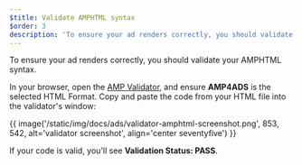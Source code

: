 ```yaml
---
$title: Validate AMPHTML syntax
$order: 3
description: 'To ensure your ad renders correctly, you should validate your AMPHTML syntax. In your browser, open the AMP Validator, and ensure AMP4ADS is the selected HTML Format.'
---
```


To ensure your ad renders correctly, you should validate your AMPHTML syntax.

In your browser, open the [AMP Validator](https://validator.ampproject.org/#htmlFormat=AMP4ADS), and ensure **AMP4ADS** is the selected HTML Format. Copy and paste the code from your HTML file into the validator's window:

{{ image('/static/img/docs/ads/validator-amphtml-screenshot.png', 853, 542, alt='validator screenshot', align='center seventyfive') }}

If your code is valid, you'll see **Validation Status: <span class="success-text">PASS</span>**.
